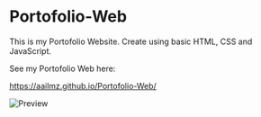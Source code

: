 # Portofolio-Web
This is my Portofolio Website. Create using basic HTML, CSS and JavaScript.

See my Portofolio Web here:

https://aailmz.github.io/Portofolio-Web/

![Preview](https://github.com/user-attachments/assets/368d4aa3-6cc9-4988-8825-d0e34c5f4ba0)

